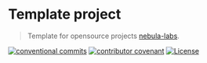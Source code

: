 # Template project

> Template for opensource projects [nebula-labs](https://github.com/nebula-labs).

[![conventional commits](https://img.shields.io/badge/Conventional%20Commits-1.0.0-yellow.svg?style=for-the-badge&logo=conventionalcommits)](https://conventionalcommits.org)
[![contributor covenant](https://img.shields.io/badge/Contributor%20Covenant-2.1-4baaaa.svg?style=for-the-badge)](https://github.com/okp4/.github/blob/main/CODE_OF_CONDUCT.md)
[![License](https://img.shields.io/badge/License-Apache%202.0-blue.svg?style=for-the-badge)](https://opensource.org/licenses/apache-2-0)